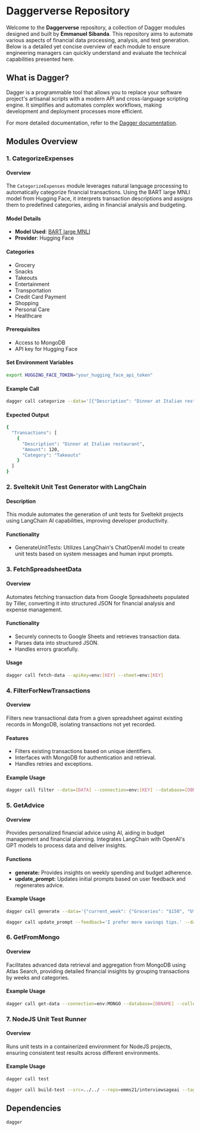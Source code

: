 # Daggerverse Repository

Welcome to the **Daggerverse** repository, a collection of Dagger modules designed and built by **Emmanuel Sibanda**. This repository aims to automate various aspects of financial data processing, analysis, and test generation. Below is a detailed yet concise overview of each module to ensure engineering managers can quickly understand and evaluate the technical capabilities presented here.

## What is Dagger?

Dagger is a programmable tool that allows you to replace your software project's artisanal scripts with a modern API and cross-language scripting engine. It simplifies and automates complex workflows, making development and deployment processes more efficient.

For more detailed documentation, refer to the [Dagger documentation](https://docs.dagger.io/).

## Modules Overview

### 1. CategorizeExpenses

#### Overview
The `CategorizeExpenses` module leverages natural language processing to automatically categorize financial transactions. Using the BART large MNLI model from Hugging Face, it interprets transaction descriptions and assigns them to predefined categories, aiding in financial analysis and budgeting.

#### Model Details
- **Model Used**: [BART large MNLI](https://huggingface.co/facebook/bart-large-mnli)
- **Provider**: Hugging Face

#### Categories
- Grocery
- Snacks
- Takeouts
- Entertainment
- Transportation
- Credit Card Payment
- Shopping
- Personal Care
- Healthcare

#### Prerequisites
- Access to MongoDB
- API key for Hugging Face

#### Set Environment Variables
```bash
export HUGGING_FACE_TOKEN="your_hugging_face_api_token"
```

#### Example Call
```bash
dagger call categorize --data='[{"Description": "Dinner at Italian restaurant", "Amount": 120}]' --hftoken=env:HUGGING_FACE_TOKEN
```

#### Expected Output
```bash
{
  "Transactions": [
    {
      "Description": "Dinner at Italian restaurant",
      "Amount": 120,
      "Category": "Takeouts"
    }
  ]
}
```

### 2. Sveltekit Unit Test Generator with LangChain

#### Description
This module automates the generation of unit tests for Sveltekit projects using LangChain AI capabilities, improving developer productivity.

#### Functionality
- GenerateUnitTests: Utilizes LangChain's ChatOpenAI model to create unit tests based on system messages and human input prompts.

### 3. FetchSpreadsheetData

#### Overview
Automates fetching transaction data from Google Spreadsheets populated by Tiller, converting it into structured JSON for financial analysis and expense management.

#### Functionality
- Securely connects to Google Sheets and retrieves transaction data.
- Parses data into structured JSON.
- Handles errors gracefully.

#### Usage
``` bash
dagger call fetch-data --apiKey=env:[KEY] --sheet=env:[KEY]
```

### 4. FilterForNewTransactions

#### Overview
Filters new transactional data from a given spreadsheet against existing records in MongoDB, isolating transactions not yet recorded.

#### Features
- Filters existing transactions based on unique identifiers.
- Interfaces with MongoDB for authentication and retrieval.
- Handles retries and exceptions.

#### Example Usage
``` bash
dagger call filter --data=[DATA] --connection=env:[KEY] --database=[DBNAME] --collection=[COLLECTIONNAME]
```

### 5. GetAdvice

#### Overview
Provides personalized financial advice using AI, aiding in budget management and financial planning. Integrates LangChain with OpenAI's GPT models to process data and deliver insights.

#### Functions
- **generate:** Provides insights on weekly spending and budget adherence.
- **update_prompt:** Updates initial prompts based on user feedback and regenerates advice.

#### Example Usage
``` bash
dagger call generate --data='{"current_week": {"Groceries": "$150", "Utilities": "$120"}, "previous_weeks": {"Groceries": "$130", "Utilities": "$110"}}' --openai=env:OPENAI_SECRET --connection=env:DB_CONNECTION
```
``` bash
dagger call update_prompt --feedback='I prefer more savings tips.' --data='{"current_week": {"Groceries": "$150", "Utilities": "$120"}, "previous_weeks": {"Groceries": "$130", "Utilities": "$110"}}' --openai=env:OPENAI_SECRET --connection=env:DB_CONNECTION
```

### 6. GetFromMongo

#### Overview
Facilitates advanced data retrieval and aggregation from MongoDB using Atlas Search, providing detailed financial insights by grouping transactions by weeks and categories.

#### Example Usage
``` bash
dagger call get-data --connection=env:MONGO --database=[DBNAME] --collection=[COLLECTIONNAME]
```

### 7. NodeJS Unit Test Runner

#### Overview
Runs unit tests in a containerized environment for NodeJS projects, ensuring consistent test results across different environments.

#### Example Usage
``` bash
dagger call test
```
``` bash
dagger call build-test --src=../../ --repo=emms21/interviewsageai --tag=latest
```

## Dependencies
`dagger`

